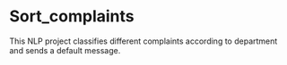 # Sort_complaints
This NLP project classifies different complaints according to department and sends a default message.
